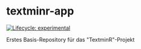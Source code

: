 # textminr-app

[![Lifecycle: experimental](https://img.shields.io/badge/lifecycle-experimental-orange.svg)](https://lifecycle.r-lib.org/articles/stages.html#experimental)

Erstes Basis-Repository für das "TextminR"-Projekt
